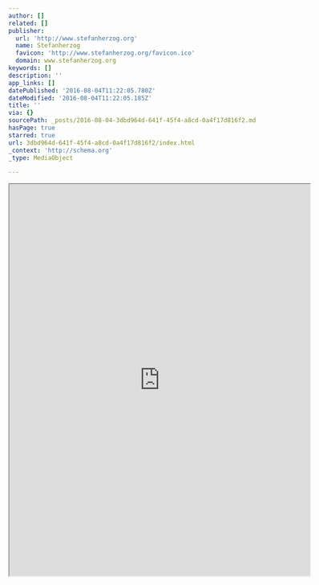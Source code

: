 ```yaml
---
author: []
related: []
publisher:
  url: 'http://www.stefanherzog.org'
  name: Stefanherzog
  favicon: 'http://www.stefanherzog.org/favicon.ico'
  domain: www.stefanherzog.org
keywords: []
description: ''
app_links: []
datePublished: '2016-08-04T11:22:05.780Z'
dateModified: '2016-08-04T11:22:05.185Z'
title: ''
via: {}
sourcePath: _posts/2016-08-04-3dbd964d-641f-45f4-a8cd-0a4f17d816f2.md
hasPage: true
starred: true
url: 3dbd964d-641f-45f4-a8cd-0a4f17d816f2/index.html
_context: 'http://schema.org'
_type: MediaObject

---
```

<iframe src="https://drive.google.com/viewerng/viewer?url=http%3A//www.stefanherzog.org/cv/cv-herzog-stefan.pdf&amp;embedded=true" width="600" height="780" style=""></iframe>